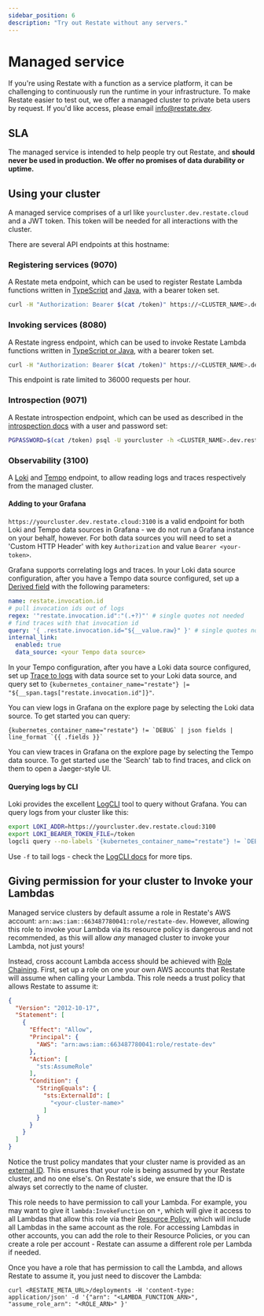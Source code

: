 ```yaml
---
sidebar_position: 6
description: "Try out Restate without any servers."
---
```


# Managed service

If you're using Restate with a function as a service platform, it can be challenging to 
continuously run the runtime in your infrastructure. To make Restate easier to test out,
we offer a managed cluster to private beta users by request. If you'd like access,
please email [info@restate.dev](mailto:info@restate.dev).

## SLA
The managed service is intended to help people try out Restate, and **should never be used in
production. We offer no promises of data durability or uptime.**

## Using your cluster
A managed service comprises of a url like `yourcluster.dev.restate.cloud` and a JWT token. This
token will be needed for all interactions with the cluster.

There are several API endpoints at this hostname:

### Registering services (9070)
A Restate meta endpoint, which can be used to register Restate Lambda functions written in 
[TypeScript](/services/deployment/lambda/lambda-typescript#discovering-the-services-behind-the-lambda-endpoint) and [Java](/services/deployment/lambda/lambda-java#discovering-the-services-behind-the-lambda-endpoint),
with a bearer token set.

```bash
curl -H "Authorization: Bearer $(cat /token)" https://<CLUSTER_NAME>.dev.restate.cloud:9070/deployments -H 'content-type: application/json' -d '{"uri": "https://<LAMBDA_FUNCTION_ENDPOINT>/default/my-greeter", "additional_headers": {"x-api-key": "<YOUR_API_KEY>"} }'
```

### Invoking services (8080)
A Restate ingress endpoint, which can be used to invoke Restate Lambda functions written in
[TypeScript or Java](/services/deployment/lambda/lambda-typescript#send-requests),
with a bearer token set.
```bash
curl -H "Authorization: Bearer $(cat /token)" https://<CLUSTER_NAME>.dev.restate.cloud:8080/org.example.Greeter/MultiWord -H 'content-type: application/json' -d '{"name": "Pete"}'
```
This endpoint is rate limited to 36000 requests per hour.

### Introspection (9071)
A Restate introspection endpoint, which can be used as described in the
[introspection docs](/services/introspection) with a user and password set:
```bash
PGPASSWORD=$(cat /token) psql -U yourcluster -h <CLUSTER_NAME>.dev.restate.cloud -p 9071
```

### Observability (3100)
A [Loki](https://grafana.com/oss/loki/) and [Tempo](https://grafana.com/oss/tempo/) endpoint,
to allow reading logs and traces respectively from the managed cluster.

#### Adding to your Grafana
`https://yourcluster.dev.restate.cloud:3100` is a valid endpoint for both Loki
and Tempo data sources in Grafana - we do not run a Grafana instance on your behalf, however.
For both data sources you will need to set a 'Custom HTTP Header' with key `Authorization` and value `Bearer <your-token>`.

Grafana supports correlating logs and traces. In your Loki data source configuration, after you have a Tempo data source configured,
set up a [Derived field](https://grafana.com/docs/grafana/latest/datasources/loki/configure-loki-data-source/#derived-fields)
with the following parameters:
```yaml
name: restate.invocation.id
# pull invocation ids out of logs
regex: '"restate.invocation.id":"(.+?)"' # single quotes not needed
# find traces with that invocation id
query: '{ .restate.invocation.id="${__value.raw}" }' # single quotes not needed
internal_link:
  enabled: true
  data_source: <your Tempo data source>
```

In your Tempo configuration, after you have a Loki data source configured, set up 
[Trace to logs](https://grafana.com/docs/grafana/latest/datasources/tempo/#trace-to-logs) with data source set to your Loki data source,
and query set to `{kubernetes_container_name="restate"} |= "${__span.tags["restate.invocation.id"]}"`.

You can view logs in Grafana on the explore page by selecting the Loki data source. To get started you can query:
```logql
{kubernetes_container_name="restate"} != `DEBUG` | json fields | line_format `{{ .fields }}`
```

You can view traces in Grafana on the explore page by selecting the Tempo data source. To get started use the 'Search'
tab to find traces, and click on them to open a Jaeger-style UI.

#### Querying logs by CLI
Loki provides the excellent [LogCLI](https://grafana.com/docs/loki/latest/tools/logcli/) tool to query without Grafana.
You can query logs from your cluster like this:
```bash
export LOKI_ADDR=https://yourcluster.dev.restate.cloud:3100
export LOKI_BEARER_TOKEN_FILE=/token
logcli query --no-labels '{kubernetes_container_name="restate"} != `DEBUG` | json fields | line_format `{{.fields}}`'
```
Use `-f` to tail logs - check the [LogCLI docs](https://grafana.com/docs/loki/latest/tools/logcli/#logcli-query-command-reference)
for more tips.

## Giving permission for your cluster to Invoke your Lambdas
Managed service clusters by default assume a role in Restate's AWS account: `arn:aws:iam::663487780041:role/restate-dev`.
However, allowing this role to invoke your Lambda via its resource policy is dangerous and not recommended, as this will
allow *any* managed cluster to invoke your Lambda, not just yours!

Instead, cross account Lambda access should be achieved with [Role Chaining](https://docs.aws.amazon.com/IAM/latest/UserGuide/id_roles_terms-and-concepts.html).
First, set up a role on one your own AWS accounts that Restate will assume when calling your Lambda. This role needs
a trust policy that allows Restate to assume it:
```json
{
  "Version": "2012-10-17",
  "Statement": [
    {
      "Effect": "Allow",
      "Principal": {
        "AWS": "arn:aws:iam::663487780041:role/restate-dev"
      },
      "Action": [
        "sts:AssumeRole"
      ],
      "Condition": {
        "StringEquals": {
          "sts:ExternalId": [
            "<your-cluster-name>"
          ]
        }
      }
    }
  ]
}
```
Notice the trust policy mandates that your cluster name is provided as an 
[external ID](https://docs.aws.amazon.com/IAM/latest/UserGuide/id_roles_create_for-user_externalid.html). This ensures
that your role is being assumed by your Restate cluster, and no one else's. On Restate's side, we ensure that the ID is
always set correctly to the name of cluster.

This role needs to have permission to call your Lambda. For example, you may want to give it `lambda:InvokeFunction` on `*`,
which will give it access to all Lambdas that allow this role via their 
[Resource Policy](https://docs.aws.amazon.com/lambda/latest/dg/access-control-resource-based.html), which will include
all Lambdas in the same account as the role. For accessing Lambdas in other accounts, you can add the role to their
Resource Policies, or you can create a role per account - Restate can assume a different role per Lambda if needed.

Once you have a role that has permission to call the Lambda, and allows Restate to assume it, you just need to discover
the Lambda:

```shell
curl <RESTATE_META_URL>/deployments -H 'content-type: application/json' -d '{"arn": "<LAMBDA_FUNCTION_ARN>", "assume_role_arn": "<ROLE_ARN>" }'
```
